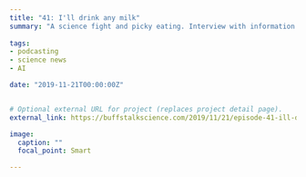 ```yaml
---
title: "41: I'll drink any milk"
summary: "A science fight and picky eating. Interview with information scientist Jess Smith."
  
tags:
- podcasting
- science news
- AI

date: "2019-11-21T00:00:00Z"


# Optional external URL for project (replaces project detail page).
external_link: https://buffstalkscience.com/2019/11/21/episode-41-ill-drink-any-milk/

image:
  caption: ""
  focal_point: Smart

---
```

